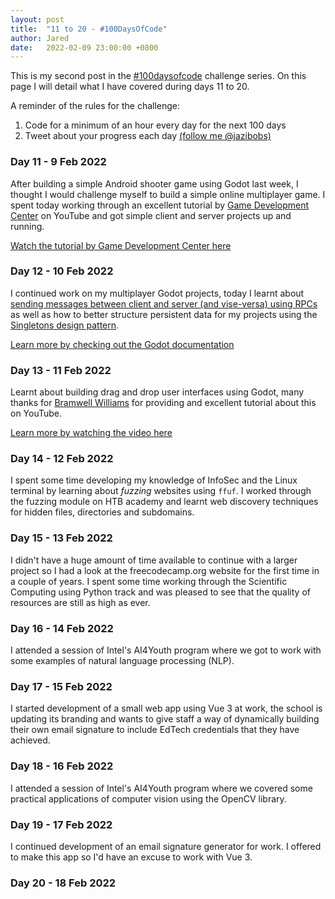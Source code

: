 ```yaml
---
layout: post
title:  "11 to 20 - #100DaysOfCode"
author: Jared
date:   2022-02-09 23:00:00 +0800
---
```


This is my second post in the [#100daysofcode](https://www.100daysofcode.com/) challenge series. On this page I will detail what I have covered during days 11 to 20.

A reminder of the rules for the challenge:

1. Code for a minimum of an hour every day for the next 100 days
2. Tweet about your progress each day [(follow me @jazibobs)](https://twitter.com/jazibobs)

### Day 11 - 9 Feb 2022

After building a simple Android shooter game using Godot last week, I thought I would challenge myself to build a simple online multiplayer game. I spent today working through an excellent tutorial by [Game Development Center](https://www.youtube.com/channel/UClseGZiVmeHamsjYmpbiAmQ) on YouTube and got simple client and server projects up and running.

[Watch the tutorial by Game Development Center here](https://www.youtube.com/watch?v=lnFN6YabFKg)

### Day 12 - 10 Feb 2022

I continued work on my multiplayer Godot projects, today I learnt about [sending messages between client and server (and vise-versa) using RPCs](https://docs.godotengine.org/en/stable/tutorials/networking/high_level_multiplayer.html#rpc) as well as how to better structure persistent data for my projects using the [Singletons design pattern](https://docs.godotengine.org/en/stable/tutorials/scripting/singletons_autoload.html).

[Learn more by checking out the Godot documentation](https://docs.godotengine.org/en/stable/tutorials/networking/high_level_multiplayer.html)

### Day 13 - 11 Feb 2022

Learnt about building drag and drop user interfaces using Godot, many thanks for [Bramwell Williams](https://twitter.com/bramreth) for providing and excellent tutorial about this on YouTube.

[Learn more by watching the video here](https://www.youtube.com/watch?v=iSpWZzL2i1o)

### Day 14 - 12 Feb 2022

I spent some time developing my knowledge of InfoSec and the Linux terminal by learning about *fuzzing* websites using `ffuf`. I worked through the fuzzing module on HTB academy and learnt web discovery techniques for hidden files, directories and subdomains.

### Day 15 - 13 Feb 2022

I didn't have a huge amount of time available to continue with a larger project so I had a look at the freecodecamp.org website for the first time in a couple of years. I spent some time working through the Scientific Computing using Python track and was pleased to see that the quality of resources are still as high as ever.

### Day 16 - 14 Feb 2022

I attended a session of Intel's AI4Youth program where we got to work with some examples of natural language processing (NLP).
### Day 17 - 15 Feb 2022

I started development of a small web app using Vue 3 at work, the school is updating its branding and wants to give staff a way of dynamically building their own email signature to include EdTech credentials that they have achieved.

### Day 18 - 16 Feb 2022

I attended a session of Intel's AI4Youth program where we covered some practical applications of computer vision using the OpenCV library.
### Day 19 - 17 Feb 2022

I continued development of an email signature generator for work. I offered to make this app so I'd have an excuse to work with Vue 3.
### Day 20 - 18 Feb 2022
